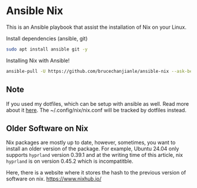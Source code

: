 # Ansible Nix

This is an Ansible playbook that assist the installation of Nix on your Linux.

Install dependencies (ansible, git)
```bash
sudo apt install ansible git -y
```

Installing Nix with Ansible!
```bash
ansible-pull -U https://github.com/brucechanjianle/ansible-nix --ask-become-pass
```

## Note

If you used my dotfiles, which can be setup with ansible as well.
Read more about it [here](https://github.com/brucechanjianle/ansible). The ~/.config/nix/nix.conf will be
tracked by dotfiles instead.

## Older Software on Nix

Nix packages are mostly up to date, however, sometimes, you want to install
an older version of the package. For example, Ubuntu 24.04 only supports `hyprland`
version 0.39.1 and at the writing time of this article, nix `hyprland` is on version
0.45.2 which is incompatitble.


Here, there is a website where it stores the hash to the previous version of software
on nix. https://www.nixhub.io/
